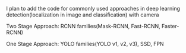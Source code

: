 I plan to add the code for commonly used approaches in deep learning detection(localization in image and classification) with camera

Two Stage Approach: RCNN families(Mask-RCNN, Fast-RCNN, Faster-RCNN)

One Stage Approach: YOLO families(YOLO v1, v2, v3), SSD, FPN
